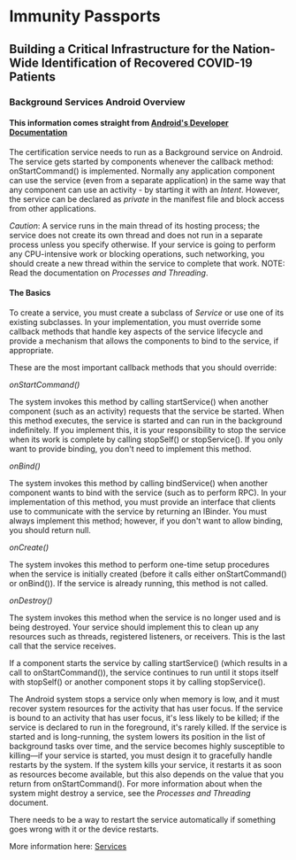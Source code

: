 # Immunity Passports
## Building a Critical Infrastructure for the Nation-Wide Identification of Recovered COVID-19 Patients

### Background Services Android Overview
#### This information comes straight from [Android's Developer Documentation](https://developer.android.com/docs) 
The certification service needs to run as a Background service on Android. The service gets
started by components whenever the callback method: onStartCommand() is implemented. Normally
any application component can use the service (even from a separate application) in the same
way that any component can use an activity - by starting it with an _Intent_. However, the
service can be declared as _private_ in the manifest file and block access from other
applications.

*Caution*: A service runs in the main thread of its hosting process; the service does not create
its own thread and does not run in a separate process unless you specify otherwise. If your
service is going to perform any CPU-intensive work or blocking operations, such networking, you
should create a new thread within the service to complete that work. NOTE: Read the documentation
on _Processes and Threading_.

#### The Basics
To create a service, you must create a subclass of _Service_ or use one of its existing
subclasses. In your implementation, you must override some callback methods that handle key
aspects of the service lifecycle and provide a mechanism that allows the components to bind to
the service, if appropriate.

These are the most important callback methods that you should override:

_onStartCommand()_

The system invokes this method by calling startService() when another component (such as an
activity) requests that the service be started. When this method executes, the service is started
and can run in the background indefinitely. If you implement this, it is your responsibility to
stop the service when its work is complete by calling stopSelf() or stopService(). If you only
want to provide binding, you don't need to implement this method.

_onBind()_

The system invokes this method by calling bindService() when another component wants to bind with
the service (such as to perform RPC). In your implementation of this method, you must provide an
interface that clients use to communicate with the service by returning an IBinder. You must
always implement this method; however, if you don't want to allow binding, you should return null.

_onCreate()_

The system invokes this method to perform one-time setup procedures when the service is initially
created (before it calls either onStartCommand() or onBind()). If the service is already running,
this method is not called.

_onDestroy()_

The system invokes this method when the service is no longer used and is being destroyed. Your
service should implement this to clean up any resources such as threads, registered listeners, or
receivers. This is the last call that the service receives.

If a component starts the service by calling startService() (which results in a call to
onStartCommand()), the service continues to run until it stops itself with stopSelf() or another
component stops it by calling stopService().

The Android system stops a service only when memory is low, and it must recover system resources
for the activity that has user focus. If the service is bound to an activity that has user focus,
it's less likely to be killed; if the service is declared to run in the foreground, it's rarely
killed. If the service is started and is long-running, the system lowers its position in the list
of background tasks over time, and the service becomes highly susceptible to killing—if your
service is started, you must design it to gracefully handle restarts by the system. If the system
kills your service, it restarts it as soon as resources become available, but this also depends
on the value that you return from onStartCommand(). For more information about when the system
might destroy a service, see the _Processes and Threading_ document.

There needs to be a way to restart the service automatically if something goes wrong with it or
the device restarts.

More information here: [Services](https://developer.android.com/guide/components/services)
